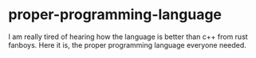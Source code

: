 # proper-programming-language
I am really tired of hearing how the language is better than c++ from rust fanboys. Here it is, the proper programming language everyone needed.
